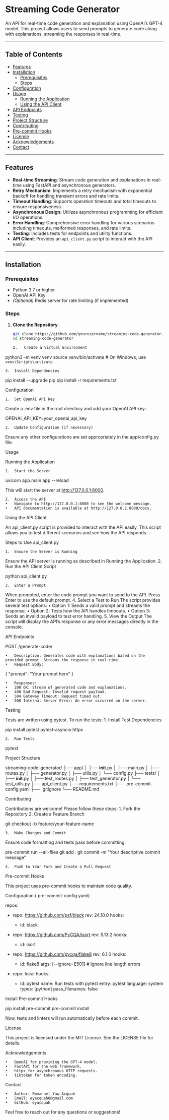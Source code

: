# Streaming Code Generator

An API for real-time code generation and explanation using OpenAI’s GPT-4 model. This project allows users to send prompts to generate code along with explanations, streaming the responses in real-time.

---

## Table of Contents

- [Features](#features)
- [Installation](#installation)
  - [Prerequisites](#prerequisites)
  - [Steps](#steps)
- [Configuration](#configuration)
- [Usage](#usage)
  - [Running the Application](#running-the-application)
  - [Using the API Client](#using-the-api-client)
- [API Endpoints](#api-endpoints)
- [Testing](#testing)
- [Project Structure](#project-structure)
- [Contributing](#contributing)
- [Pre-commit Hooks](#pre-commit-hooks)
- [License](#license)
- [Acknowledgements](#acknowledgements)
- [Contact](#contact)

---

## Features

- **Real-time Streaming**: Stream code generation and explanations in real-time using FastAPI and asynchronous generators.
- **Retry Mechanism**: Implements a retry mechanism with exponential backoff for handling transient errors and rate limits.
- **Timeout Handling**: Supports operation timeouts and total timeouts to ensure responsiveness.
- **Asynchronous Design**: Utilizes asynchronous programming for efficient I/O operations.
- **Error Handling**: Comprehensive error handling for various scenarios including timeouts, malformed responses, and rate limits.
- **Testing**: Includes tests for endpoints and utility functions.
- **API Client**: Provides an `api_client.py` script to interact with the API easily.

---

## Installation

### Prerequisites

- Python 3.7 or higher
- OpenAI API Key
- _(Optional)_ Redis server for rate limiting (if implemented)

### Steps

1. **Clone the Repository**

   ```bash
   git clone https://github.com/yourusername/streaming-code-generator.git
   cd streaming-code-generator

   2.	Create a Virtual Environment
   ```

python3 -m venv venv
source venv/bin/activate # On Windows, use `venv\Scripts\activate`

    3.	Install Dependencies

pip install --upgrade pip
pip install -r requirements.txt

Configuration

    1.	Set OpenAI API Key

Create a .env file in the root directory and add your OpenAI API key:

OPENAI_API_KEY=your_openai_api_key

    2.	Update Configuration (if necessary)

Ensure any other configurations are set appropriately in the app/config.py file.

Usage

Running the Application

    1.	Start the Server

uvicorn app.main:app --reload

This will start the server at http://127.0.0.1:8000.

    2.	Access the API
    •	Navigate to http://127.0.0.1:8000 to see the welcome message.
    •	API documentation is available at http://127.0.0.1:8000/docs.

Using the API Client

An api_client.py script is provided to interact with the API easily. This script allows you to test different scenarios and see how the API responds.

Steps to Use api_client.py

    1.	Ensure the Server is Running

Ensure the API server is running as described in Running the Application. 2. Run the API Client Script

python api_client.py

    3.	Enter a Prompt

When prompted, enter the code prompt you want to send to the API. Press Enter to use the default prompt. 4. Select a Test to Run
The script provides several test options:
• Option 1: Sends a valid prompt and streams the response.
• Option 2: Tests how the API handles timeouts.
• Option 3: Sends an invalid payload to test error handling. 5. View the Output
The script will display the API’s response or any error messages directly in the console.

API Endpoints

POST /generate-code/

    •	Description: Generates code with explanations based on the provided prompt. Streams the response in real-time.
    •	Request Body:

{
"prompt": "Your prompt here"
}

    •	Responses:
    •	200 OK: Stream of generated code and explanations.
    •	400 Bad Request: Invalid request payload.
    •	504 Gateway Timeout: Request timed out.
    •	500 Internal Server Error: An error occurred on the server.

Testing

Tests are written using pytest. To run the tests: 1. Install Test Dependencies

pip install pytest pytest-asyncio httpx

    2.	Run Tests

pytest

Project Structure

streaming-code-generator/
├── app/
│ ├── **init**.py
│ ├── main.py
│ ├── routes.py
│ ├── generator.py
│ ├── utils.py
│ └── config.py
├── tests/
│ ├── **init**.py
│ ├── test_routes.py
│ ├── test_generator.py
│ └── test_utils.py
├── api_client.py
├── requirements.txt
├── .pre-commit-config.yaml
├── .gitignore
└── README.md

Contributing

Contributions are welcome! Please follow these steps: 1. Fork the Repository 2. Create a Feature Branch

git checkout -b feature/your-feature-name

    3.	Make Changes and Commit

Ensure code formatting and tests pass before committing.

pre-commit run --all-files
git add .
git commit -m "Your descriptive commit message"

    4.	Push to Your Fork and Create a Pull Request

Pre-commit Hooks

This project uses pre-commit hooks to maintain code quality.

Configuration (.pre-commit-config.yaml)

repos:

- repo: https://github.com/psf/black
  rev: 24.10.0
  hooks:

  - id: black

- repo: https://github.com/PyCQA/isort
  rev: 5.13.2
  hooks:

  - id: isort

- repo: https://github.com/pycqa/flake8
  rev: 6.1.0
  hooks:

  - id: flake8
    args: [--ignore=E501] # Ignore line length errors

- repo: local
  hooks:
  - id: pytest
    name: Run tests with pytest
    entry: pytest
    language: system
    types: [python]
    pass_filenames: false

Install Pre-commit Hooks

pip install pre-commit
pre-commit install

Now, tests and linters will run automatically before each commit.

License

This project is licensed under the MIT License. See the LICENSE file for details.

Acknowledgements

    •	OpenAI for providing the GPT-4 model.
    •	FastAPI for the web framework.
    •	httpx for asynchronous HTTP requests.
    •	tiktoken for token encoding.

Contact

    •	Author: Emmanuel Yaw Acquah
    •	Email: eyacquah0@gmail.com
    •	GitHub: eyacquah

Feel free to reach out for any questions or suggestions!
